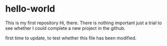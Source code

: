 # hello-world
This is my first repository
Hi, there.
There is nothing important just a trial to see whether I could complete a new project in the github.

first time to update, to test whether this file has been modified.
